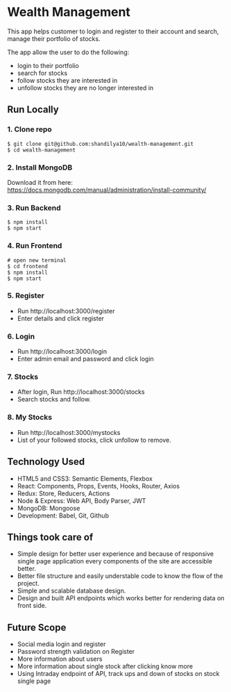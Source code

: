 # Wealth Management

This app helps customer to login and register to their account and search, manage their portfolio of stocks.

The app allow the user to do the following:

- login to their portfolio
- search for stocks
- follow stocks they are interested in
- unfollow stocks they are no longer interested in

## Run Locally

### 1. Clone repo

```
$ git clone git@github.com:shandilya10/wealth-management.git
$ cd wealth-management

```

### 2. Install MongoDB

Download it from here: https://docs.mongodb.com/manual/administration/install-community/

### 3. Run Backend

```
$ npm install
$ npm start

```

### 4. Run Frontend

```
# open new terminal
$ cd frontend
$ npm install
$ npm start

```

### 5. Register

- Run http://localhost:3000/register
- Enter details and click register

### 6. Login

- Run http://localhost:3000/login
- Enter admin email and password and click login

### 7. Stocks

- After login, Run http://localhost:3000/stocks
- Search stocks and follow.

### 8. My Stocks

- Run http://localhost:3000/mystocks
- List of your followed stocks, click unfollow to remove.

## Technology Used

- HTML5 and CSS3: Semantic Elements, Flexbox
- React: Components, Props, Events, Hooks, Router, Axios
- Redux: Store, Reducers, Actions
- Node & Express: Web API, Body Parser, JWT
- MongoDB: Mongoose
- Development: Babel, Git, Github

## Things took care of

- Simple design for better user experience and because of responsive single page application every components of the site are accessible better. 
- Better file structure and easily understable code to know the flow of the project.
- Simple and scalable database design.
- Design and built API endpoints which works better for rendering data on front side.

## Future Scope

- Social media login and register
- Password strength validation on Register
- More information about users
- More information about single stock after clicking know more
- Using Intraday endpoint of API, track ups and down of stocks on stock single page